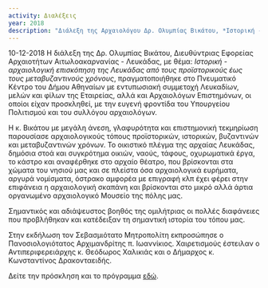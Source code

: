 ```yaml
---
activity: Διαλέξεις
year: 2018
description: "Διάλεξη της Αρχαιολόγου Δρ. Ολυμπίας Βικάτου, *Ιστορική - αρχαιολογική επισκόπηση της Λευκάδας από τους προϊστορικούς έως τους μεταβυζαντινούς χρόνους*"
---
```


10-12-2018 Η διάλεξη της Δρ. Ολυμπίας Βικάτου, Διευθύντριας Εφορείας Αρχαιοτήτων Αιτωλοακαρνανίας - Λευκάδας, με θέμα: *Ιστορική - αρχαιολογική επισκόπηση της Λευκάδας από τους προϊστορικούς έως τους μεταβυζαντινούς χρόνους*, πραγματοποιήθηκε στο Πνευματικό Κέντρο του Δήμου Αθηναίων με εντυπωσιακή συμμετοχή Λευκαδίων, μελών και φίλων της Εταιρείας, αλλά και Αρχαιολόγων Επιστημόνων, οι οποίοι είχαν προσκληθεί, με την ευγενή φροντίδα του Υπουργείου Πολιτισμού και του συλλόγου αρχαιολόγων.

Η κ. Βικάτου με μεγάλη άνεση, γλαφυρότητα και επιστημονική τεκμηρίωση παρουσίασε αρχαιολογικούς τόπους προϊστορικών, ιστορικών, βυζαντινών και μεταβυζαντινών χρόνων. Το οικιστικό πλέγμα της αρχαίας Λευκάδας, δημόσια στοά και συγκρότημα οικιών, ναούς, τάφους, οχυρωματικά έργα, το κάστρο και αναφέρθηκε στο αρχαίο θέατρο, που βρίσκονται στα χώματα του νησιού μας και σε πλείστα όσα αρχαιολογικά ευρήματα, αργυρά νομίσματα, όστρακο αμφορέα με επιγραφή κλπ έχει φέρει στην επιφάνεια η αρχαιολογική σκαπάνη και βρίσκονται στο μικρό αλλά άρτια οργανωμένο αρχαιολογικό Μουσείο της πόλης μας.

Σημαντικός και αδιάψευστος βοηθός της ομιλήτριας οι πολλές διαφάνειες που προβλήθηκαν και κατέδειξαν τη σημαντική ιστορία του τόπου μας.

Στην εκδήλωση τον Σεβασμιότατο Μητροπολίτη εκπροσώπησε ο Πανοσιολογιότατος Αρχιμανδρίτης π. Ιωαννίκιος. Χαιρετισμούς έστειλαν ο Αντιπεριφερειάρχης κ. Θεόδωρος Χαλικιάς και ο Δήμαρχος κ. Κωνσταντίνος Δρακονταειδής.

Δείτε την πρόσκληση και το πρόγραμμα [εδώ](/images/prosklhsh_vikatou.jpg).
